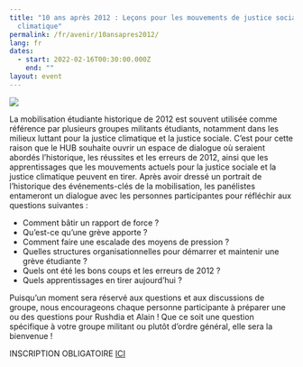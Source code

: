 ```yaml
---
title: "10 ans après 2012 : Leçons pour les mouvements de justice sociale et
  climatique"
permalink: /fr/avenir/10ansapres2012/
lang: fr
dates:
  - start: 2022-02-16T00:30:00.000Z
    end: ""
layout: event
---
```

![](/media/10_ans_apre_s_2012_lec_ons_pour_les_mouvements_de_justice_sociale_et_climatique.png)

La mobilisation étudiante historique de 2012 est souvent utilisée comme référence par plusieurs groupes militants étudiants, notamment dans les milieux luttant pour la justice climatique et la justice sociale. C’est pour cette raison que le HUB souhaite ouvrir un espace de dialogue où seraient abordés l’historique, les réussites et les erreurs de 2012, ainsi que les apprentissages que les mouvements actuels pour la justice sociale et la justice climatique peuvent en tirer. Après avoir dressé un portrait de l’historique des événements-clés de la mobilisation, les panélistes entameront un dialogue avec les personnes participantes pour réfléchir aux questions suivantes :



* Comment bâtir un rapport de force ?
* Qu’est-ce qu’une grève apporte ? 
* Comment faire une escalade des moyens de pression ?
* Quelles structures organisationnelles pour démarrer et maintenir une grève étudiante ?
* Quels ont été les bons coups et les erreurs de 2012 ? 
* Quels apprentissages en tirer aujourd’hui ?



Puisqu’un moment sera réservé aux questions et aux discussions de groupe, nous encourageons chaque personne participante à préparer une ou des questions pour Rushdia et Alain ! Que ce soit une question spécifique à votre groupe militant ou plutôt d’ordre général, elle sera la bienvenue !



INSCRIPTION OBLIGATOIRE [ICI](https://us02web.zoom.us/meeting/register/tZAtdOmtqTovGNO4BqJK-G2CCtSw4u8D5Xi1)